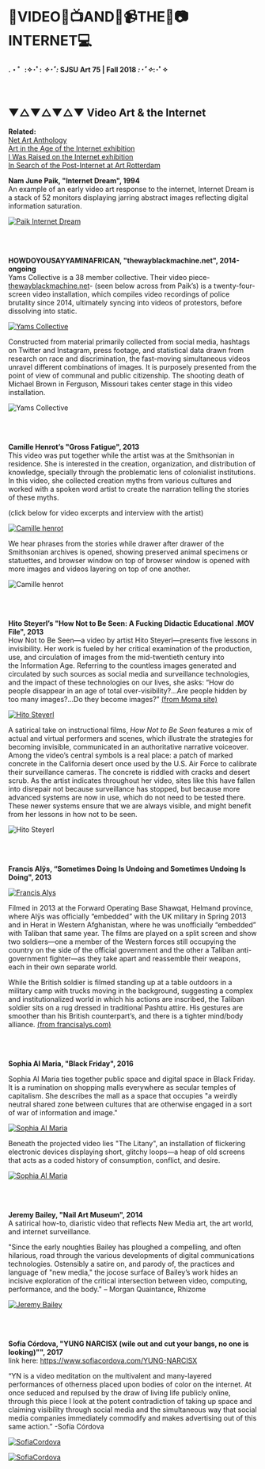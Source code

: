 # 🎥VIDEO📼📺AND💾📹THE📼📷INTERNET💻
#### .・゜:✧･ﾟ: *✧･ﾟ:* SJSU Art 75 | Fall 2018 *:･ﾟ✧*:･ﾟ✧
</br>

## ▼△▼△▼△▼ Video Art & the Internet

**Related:** <br>
[Net Art Anthology](https://anthology.rhizome.org/)<br>
[Art in the Age of the Internet exhibition](https://www.icaboston.org/exhibitions/art-age-internet-1989-today) <br>
[I Was Raised on the Internet exhibition](https://mcachicago.org/Exhibitions/2018/I-Was-Raised-On-The-Internet)
<br>
[In Search of the Post-Internet at Art Rotterdam](https://hyperallergic.com/182048/in-search-of-the-post-internet-at-art-rotterdam/)
<br>


**Nam June Paik, "Internet Dream", 1994**<br>
An example of an early video art response to the internet, Internet Dream is a stack of 52 monitors displaying jarring abstract images reflecting digital information saturation.

[![Paik Internet Dream](images/Paik_Internet.jpg)](https://www.youtube.com/watch?v=G6W-8w1ZtvI)

<br>
<br>

**HOWDOYOUSAYYAMINAFRICAN, "thewayblackmachine.net", 2014-ongoing**<br>
Yams Collective is a 38 member collective. Their video piece- [thewayblackmachine.net](http://thewayblackmachine.com/)- (seen below across from Paik’s) is a twenty-four-screen video installation, which compiles video recordings of police brutality since 2014, ultimately syncing into videos of protestors, before dissolving into static.

[![Yams Collective](images/Yams_Installation_WayBlackMachine.jpg)](http://magazine.art21.org/2014/12/02/the-yams-collective-insurrection-and-resistance/#.W43ew5NKjPB)

Constructed from material primarily collected from social media, hashtags on Twitter and Instagram, press footage, and statistical data drawn from research on race and discrimination, the fast-moving simultaneous videos unravel different combinations of images. It is purposely presented from the point of view of communal and public citizenship. The shooting death of Michael Brown in Ferguson, Missouri takes center stage in this video installation.

![Yams Collective](images/yams_popart.gif)

<br>
<br>

**Camille Henrot’s "Gross Fatigue", 2013**<br>
This video was put together while the artist was at the Smithsonian in residence. She is interested in the creation, organization, and distribution of knowledge, specially through the problematic lens of colonialist institutions. In this video, she collected creation myths from various cultures and worked with a spoken word artist to create the narration telling the stories of these myths.

(click below for video excerpts and interview with the artist)

[![Camille henrot](images/henrot-grossefatigue3_large.jpg)](https://vimeo.com/86174818)

We hear phrases from the stories while drawer after drawer of the Smithsonian archives is opened, showing preserved animal specimens or statuettes, and browser window on top of browser window is opened with more images and videos layering on top of one another.

![Camille henrot](images/henrot-grossefatigue2.jpg)

<br>
<br>


**Hito Steyerl’s "How Not to Be Seen: A Fucking Didactic Educational .MOV File", 2013 ** <br>
How Not to Be Seen—a video by artist Hito Steyerl—presents five lessons in invisibility. Her work is fueled by her critical examination of the production, use, and circulation of images from the mid-twentieth century into the Information Age. Referring to the countless images generated and circulated by such sources as social media and surveillance technologies, and the impact of these technologies on our lives, she asks: “How do people disappear in an age of total over-visibility?…Are people hidden by too many images?…Do they become images?” [(from Moma site)](https://www.moma.org/learn/moma_learning/hito-steyerl-how-not-to-be-seen-a-fucking-didactic-educational-mov-file-2013)

[![Hito Steyerl](images/steyerl.jpg)](https://www.artforum.com/video/hito-steyerl-how-not-to-be-seen-a-fucking-didactic-educational-mov-file-2013-51651)

A satirical take on instructional films, _How Not to Be Seen_ features a mix of actual and virtual performers and scenes, which illustrate the strategies for becoming invisible, communicated in an authoritative narrative voiceover. Among the video’s central symbols is a real place: a patch of marked concrete in the California desert once used by the U.S. Air Force to calibrate their surveillance cameras. The concrete is riddled with cracks and desert scrub. As the artist indicates throughout her video, sites like this have fallen into disrepair not because surveillance has stopped, but because more advanced systems are now in use, which do not need to be tested there. These newer systems ensure that we are always visible, and might benefit from her lessons in how not to be seen.

![Hito Steyerl](images/steyerl_nottobeseen6.jpg)

<br>
<br>

**Francis Alÿs, “Sometimes Doing Is Undoing and Sometimes Undoing Is Doing", 2013**

[![Francis Alys](images/juxta.jpg)](http://francisalys.com/sometimes-doing-is-undoing-and-sometimes-undoing-is-doing/)

Filmed in 2013 at the Forward Operating Base Shawqat, Helmand province, where Alÿs was officially “embedded” with the UK military in Spring 2013 and in Herat in Western Afghanistan, where he was unofficially “embedded” with Taliban that same year. The films are played on a split screen and show two soldiers—one a member of the Western forces still occupying the country on the side of the official government and the other a Taliban anti-government fighter—as they take apart and reassemble their weapons, each in their own separate world.
<br>

While the British soldier is filmed standing up at a table outdoors in a military camp with trucks moving in the background, suggesting a complex and institutionalized world in which his actions are inscribed, the Taliban soldier sits on a rug dressed in traditional Pashtu attire. His gestures are smoother than his British counterpart’s, and there is a tighter mind/body alliance. [(from francisalys.com)](http://francisalys.com/sometimes-doing-is-undoing-and-sometimes-undoing-is-doing/)


<br>
<br>

**Sophia Al Maria, "Black Friday", 2016**

Sophia Al Maria ties together public space and digital space in Black Friday. It is a rumination on shopping malls everywhere as secular temples of capitalism. She describes the mall as a space that occupies "a weirdly neutral shared zone between cultures that are otherwise engaged in a sort of war of information and image."

[![Sophia Al Maria](images/Black_Friday_install_02.jpg)](https://vimeo.com/217134773)

Beneath the projected video lies "The Litany", an installation of flickering electronic devices displaying short, glitchy loops—a heap of old screens that acts as a coded history of consumption, conflict, and desire.

[![Sophia Al Maria](images/Litany_Still_04.jpg)](https://vimeo.com/203685977)

<br>
<br>

**Jeremy Bailey, "Nail Art Museum", 2014**<br>
A satirical how-to, diaristic video that reflects New Media art, the art world, and internet surveillance.

"Since the early noughties Bailey has ploughed a compelling, and often hilarious, road through the various developments of digital communications technologies. Ostensibly a satire on, and parody of, the practices and language of "new media," the jocose surface of Bailey’s work hides an incisive exploration of the critical intersection between video, computing, performance, and the body." – Morgan Quaintance, Rhizome

[![Jeremy Bailey](images/Bailey_NailArt.jpg)](https://www.youtube.com/watch?v=40pSU5ZM784)

<br>
<br>

**Sofía Córdova, "YUNG NARCISX (wile out and cut your bangs, no one is looking)"", 2017**
<br>link here: https://www.sofiacordova.com/YUNG-NARCISX

“YN is a video meditation on the multivalent and many-layered performances of otherness placed upon bodies of color on the internet. At once seduced and repulsed by the draw of living life publicly online, through this piece I look at the potent contradiction of taking up space and claiming visibility through social media and the simultaneous way that social media companies immediately commodify and makes advertising out of this same action.” -Sofía Córdova

[![SofiaCordova](images/Cordova_Narsiux_1.jpg)](https://www.sofiacordova.com/YUNG-NARCISX)

[![SofiaCordova](images/Cordova_Narsiux_2.jpg)](https://www.sofiacordova.com/YUNG-NARCISX)


